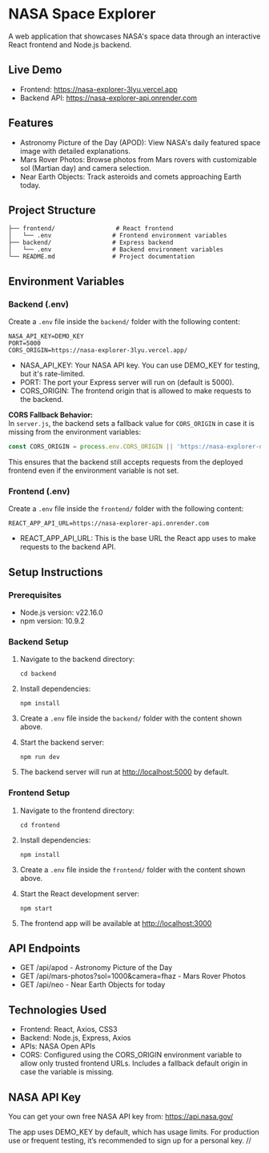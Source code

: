 
# NASA Space Explorer

A web application that showcases NASA's space data through an interactive React frontend and Node.js backend.

## Live Demo

- Frontend: https://nasa-explorer-3lyu.vercel.app  
- Backend API: https://nasa-explorer-api.onrender.com

## Features

- Astronomy Picture of the Day (APOD): View NASA's daily featured space image with detailed explanations.
- Mars Rover Photos: Browse photos from Mars rovers with customizable sol (Martian day) and camera selection.
- Near Earth Objects: Track asteroids and comets approaching Earth today.

## Project Structure

```
├── frontend/                 # React frontend
│   └── .env                 # Frontend environment variables
├── backend/                 # Express backend
│   └── .env                 # Backend environment variables
└── README.md                # Project documentation
```

## Environment Variables

### Backend (.env)

Create a `.env` file inside the `backend/` folder with the following content:

```
NASA_API_KEY=DEMO_KEY
PORT=5000
CORS_ORIGIN=https://nasa-explorer-3lyu.vercel.app/
```

- NASA_API_KEY: Your NASA API key. You can use DEMO_KEY for testing, but it's rate-limited.
- PORT: The port your Express server will run on (default is 5000).
- CORS_ORIGIN: The frontend origin that is allowed to make requests to the backend.

**CORS Fallback Behavior:**  
In `server.js`, the backend sets a fallback value for `CORS_ORIGIN` in case it is missing from the environment variables:

```js
const CORS_ORIGIN = process.env.CORS_ORIGIN || 'https://nasa-explorer-uu4c.vercel.app/';
```

This ensures that the backend still accepts requests from the deployed frontend even if the environment variable is not set.

### Frontend (.env)

Create a `.env` file inside the `frontend/` folder with the following content:

```
REACT_APP_API_URL=https://nasa-explorer-api.onrender.com
```

- REACT_APP_API_URL: This is the base URL the React app uses to make requests to the backend API.

## Setup Instructions

### Prerequisites

- Node.js version: v22.16.0  
- npm version: 10.9.2

### Backend Setup

1. Navigate to the backend directory:

   ```
   cd backend
   ```

2. Install dependencies:

   ```
   npm install
   ```

3. Create a `.env` file inside the `backend/` folder with the content shown above.

4. Start the backend server:

   ```
   npm run dev
   ```

5. The backend server will run at [http://localhost:5000](http://localhost:5000) by default.

### Frontend Setup

1. Navigate to the frontend directory:

   ```
   cd frontend
   ```

2. Install dependencies:

   ```
   npm install
   ```

3. Create a `.env` file inside the `frontend/` folder with the content shown above.

4. Start the React development server:

   ```
   npm start
   ```

5. The frontend app will be available at [http://localhost:3000](http://localhost:3000)

## API Endpoints

- GET /api/apod - Astronomy Picture of the Day
- GET /api/mars-photos?sol=1000&camera=fhaz - Mars Rover Photos
- GET /api/neo - Near Earth Objects for today

## Technologies Used

- Frontend: React, Axios, CSS3
- Backend: Node.js, Express, Axios
- APIs: NASA Open APIs
- CORS: Configured using the CORS_ORIGIN environment variable to allow only trusted frontend URLs. Includes a fallback default origin in case the variable is missing.

## NASA API Key

You can get your own free NASA API key from: https://api.nasa.gov/

The app uses DEMO_KEY by default, which has usage limits. For production use or frequent testing, it’s recommended to sign up for a personal key.
//
